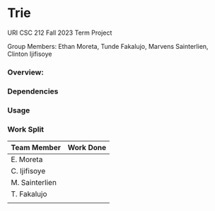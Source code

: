 # Trie
URI CSC 212 Fall 2023 Term Project

Group Members:
Ethan Moreta, Tunde Fakalujo, Marvens Sainterlien, Clinton Ijifisoye


### Overview:

### Dependencies


### Usage


### Work Split
|Team Member| Work Done |
|--|--|
| E. Moreta |  |
| C. Ijifisoye |  |
| M. Sainterlien |  |
| T. Fakalujo |  |
|  |  |

